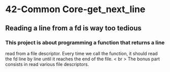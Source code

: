 # 42-Common Core-get_next_line
## Reading a line from a fd is way too tedious
### This project is about programming a function that returns a line
read from a file descriptor.
Every time we call the function, it should read the fd line by line until it reaches the end of the file. < br \>
The bonus part consists in read various file descriptors.
